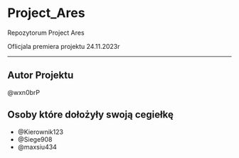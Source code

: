 # Project_Ares
Repozytorum Project Ares 

Oflicjala premiera projektu 24.11.2023r

***

## Autor Projektu
@wxn0brP

## Osoby które dołożyły swoją cegiełkę
* @Kierownik123
* @Siege908
* @maxsiu434
